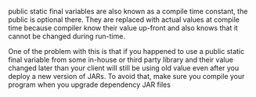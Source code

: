 public static final variables are also known as a compile time constant,
the public is optional there. They are replaced with actual values at
compile time because compiler know their value up-front and also knows
that it cannot be changed during run-time.

One of the problem with this is that if you happened to use a public
static final variable from some in-house or third party library and
their value changed later than your client will still be using old value
even after you deploy a new version of JARs. To avoid that, make sure
you compile your program when you upgrade dependency JAR files